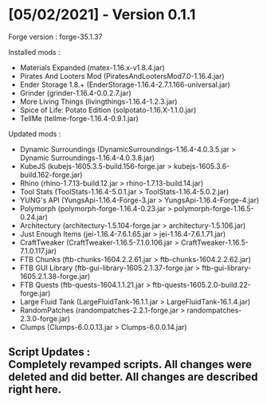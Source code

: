 # [05/02/2021] - Version 0.1.1
Forge version : forge-35.1.37  

Installed mods :
- Materials Expanded (matex-1.16.x-v1.8.4.jar)
- Pirates And Looters Mod (PiratesAndLootersMod7.0-1.16.4.jar)
- Ender Storage 1.8.+ (EnderStorage-1.16.4-2.7.1.166-universal.jar)
- Grinder (grinder-1.16.4-0.0.2.7.jar)
- More Living Things (livingthings-1.16.4-1.2.3.jar)
- Spice of Life: Potato Edition (solpotato-1.16.X-1.1.0.jar)
- TellMe (tellme-forge-1.16.4-0.9.1.jar)

Updated mods :
- Dynamic Surroundings (DynamicSurroundings-1.16.4-4.0.3.5.jar > Dynamic Surroundings-1.16.4-4.0.3.8.jar)
- KubeJS (kubejs-1605.3.5-build.156-forge.jar > kubejs-1605.3.6-build.162-forge.jar)
- Rhino (rhino-1.7.13-build.12.jar > rhino-1.7.13-build.14.jar)
- Tool Stats (ToolStats-1.16.4-5.0.1.jar > ToolStats-1.16.4-5.0.2.jar)
- YUNG's API (YungsApi-1.16.4-Forge-3.jar > YungsApi-1.16.4-Forge-4.jar)
- Polymorph (polymorph-forge-1.16.4-0.23.jar > polymorph-forge-1.16.5-0.24.jar)
- Architectury (architectury-1.5.104-forge.jar > architectury-1.5.106.jar)
- Just Enough Items (jei-1.16.4-7.6.1.65.jar > jei-1.16.4-7.6.1.71.jar)
- CraftTweaker (CraftTweaker-1.16.5-7.1.0.106.jar > CraftTweaker-1.16.5-7.1.0.117.jar)
- FTB Chunks (ftb-chunks-1604.2.2.61.jar > ftb-chunks-1604.2.2.62.jar)
- FTB GUI Library (ftb-gui-library-1605.2.1.37-forge.jar > ftb-gui-library-1605.2.1.38-forge.jar)
- FTB Quests (ftb-quests-1604.1.1.21.jar > ftb-quests-1605.2.0-build.22-forge.jar)
- Large Fluid Tank (LargeFluidTank-16.1.1.jar > LargeFluidTank-16.1.4.jar)
- RandomPatches (randompatches-2.2.1-forge.jar > randompatches-2.3.0-forge.jar)
- Clumps (Clumps-6.0.0.13.jar > Clumps-6.0.0.14.jar)

Script Updates :  
Completely revamped scripts. All changes were deleted and did better. All changes are described right here.  
- 
